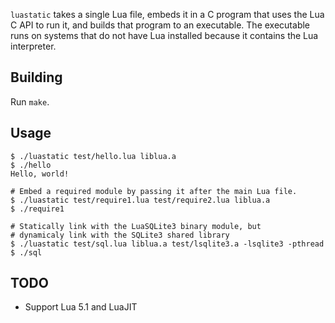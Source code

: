 `luastatic` takes a single Lua file, embeds it in a C program that uses the Lua C 
API to run it, and builds that program to an executable. The executable runs on systems 
that do not have Lua installed because it contains the Lua interpreter.

## Building
Run `make`.

## Usage
```
$ ./luastatic test/hello.lua liblua.a
$ ./hello
Hello, world!

# Embed a required module by passing it after the main Lua file.
$ ./luastatic test/require1.lua test/require2.lua liblua.a
$ ./require1

# Statically link with the LuaSQLite3 binary module, but 
# dynamicaly link with the SQLite3 shared library
$ ./luastatic test/sql.lua liblua.a test/lsqlite3.a -lsqlite3 -pthread
$ ./sql
```

## TODO
- Support Lua 5.1 and LuaJIT
